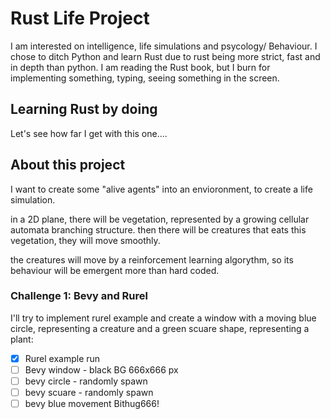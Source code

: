 # Rust Life Project
I am interested on intelligence, life simulations and psycology/ Behaviour.
I chose to ditch Python and learn Rust due to rust being more strict, fast and in depth than python.
I am reading the Rust book, but I burn for implementing something, typing, seeing something in the screen.

## Learning Rust by doing
Let's see how far I get with this one....

## About this project

I want to create some "alive agents" into an envioronment, to create a life simulation.

in a 2D plane, there will be vegetation, represented by a growing cellular automata branching structure.
then there will be creatures that eats this vegetation, they will move smoothly.

the creatures will move by a reinforcement learning algorythm, so its behaviour will be emergent more than hard coded.

### Challenge 1: Bevy and Rurel

I'll try to implement rurel example and create a window with a moving blue circle, representing a creature and a green scuare shape, representing a plant:

- [X] Rurel example run
- [ ] Bevy window - black BG 666x666 px
- [ ] bevy circle - randomly spawn
- [ ] bevy scuare - randomly spawn
- [ ] bevy blue movement Bithug666!